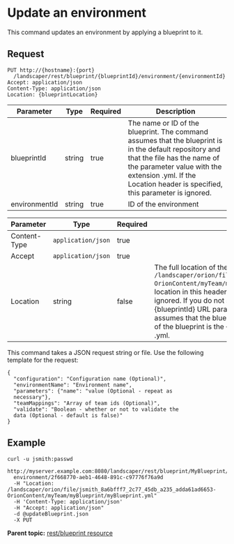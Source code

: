 # Update an environment

This command updates an environment by applying a blueprint to it.

## Request

```
PUT http://{hostname}:{port}
  /landscaper/rest/blueprint/{blueprintId}/environment/{environmentId}
Accept: application/json
Content-Type: application/json
Location: {blueprintLocation}

```

|Parameter|Type|Required|Description|
|---------|----|--------|-----------|
|blueprintId|string|true|The name or ID of the blueprint. The command assumes that the blueprint is in the default repository and that the file has the name of the parameter value with the extension .yml. If the Location header is specified, this parameter is ignored.|
|environmentId|string|true|ID of the environment|

|Parameter|Type|Required|Description|
|---------|----|--------|-----------|
|Content-Type|`application/json`|true| |
|Accept|`application/json`|true| |
|Location|string|false|The full location of the blueprint, such as `/landscaper/orion/file/jsmith_8a6bfff7_2c77_45db_a235_adda61ad6653-OrionContent/myTeam/myBlueprint/myBlueprint.yml`. If you specify the location in this header, the value of the \{blueprintId\} URL parameter is ignored. If you do not specify the location in this header, the value of the \{blueprintId\} URL parameter is used instead. In this case, the command assumes that the blueprint is in the default repository and that the name of the blueprint is the \{blueprintId\} URL parameter plus the extension .yml.|

This command takes a JSON request string or file. Use the following template for the request:

```
{
  "configuration": "Configuration name (Optional)",
  "environmentName": "Environment name",
  "parameters": {"name": "value (Optional - repeat as 
  necessary"},
  "teamMappings": "Array of team ids (Optional)",
  "validate": "Boolean - whether or not to validate the 
  data (Optional - default is false)"
}

```

## Example

```
curl -u jsmith:passwd 
  http://myserver.example.com:8080/landscaper/rest/blueprint/MyBlueprint/
  environment/2f668770-aeb1-4648-891c-c97776f76a9d
  -H "Location: /landscaper/orion/file/jsmith_8a6bfff7_2c77_45db_a235_adda61ad6653-OrionContent/myTeam/myBlueprint/myBlueprint.yml"
  -H 'Content-Type: application/json'
  -H "Accept: application/json"
  -d @updateBlueprint.json
  -X PUT
```

**Parent topic:** [rest/blueprint resource](../../com.ibm.edt.api.doc/topics/rest_blueprint_.md)

